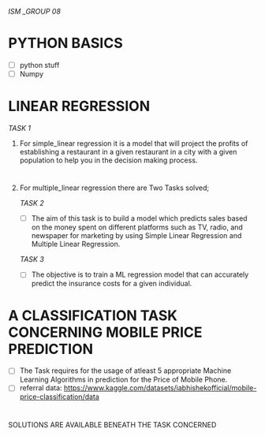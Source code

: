 *ISM  _GROUP 08*

# PYTHON BASICS
  - [ ] python stuff
  - [ ] Numpy
# LINEAR REGRESSION 

   *TASK 1*
1. For simple_linear regression it is a model that will project the profits of establishing a restaurant in a given restaurant in a city with a given population to help you in the decision making process.
#
2. For multiple_linear regression there are Two Tasks solved;
   
   *TASK 2*
    - [ ] The aim of this task is to build a model which predicts sales based on the money spent on different platforms such as TV, radio, and newspaper for marketing by using  Simple Linear Regression and Multiple Linear Regression.
          
   *TASK 3*
    - [ ] The objective is to train a ML regression model that can accurately predict the insurance costs for a given individual.
  # A CLASSIFICATION TASK CONCERNING MOBILE PRICE PREDICTION
  - [ ] The Task requires for the usage of atleast 5 appropriate Machine Learning Algorithms in prediction for the Price of Mobile Phone.
  - [ ] referral data: https://www.kaggle.com/datasets/iabhishekofficial/mobile-price-classification/data
#
SOLUTIONS ARE AVAILABLE BENEATH THE TASK CONCERNED
#

